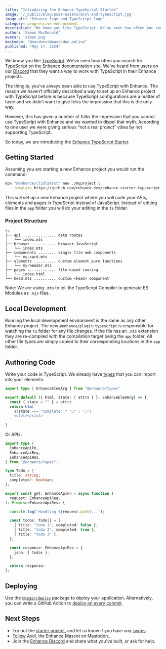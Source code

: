 ```yaml
---
title: "Introducing the Enhance TypeScript Starter"
image: '/_public/blog/post-assets/axol-and-typescript.jpg'
image_alt: "Enhance logo and TypeScript logo"
category: progressive enhancement
description: "We know you like TypeScript. We’ve seen how often you search for TypeScript on the Enhance documentation site. We’ve heard from users on our Discord that they want a way to work with TypeScript in their Enhance projects."
author: 'Simon MacDonald'
avatar: 'simon.png'
mastodon: "@macdonst@mastodon.online"
published: "May 17, 2024"
---
```


We know you like [TypeScript](https://www.typescriptlang.org/). We’ve seen how often you search for TypeScript on the [Enhance](https://enhance.dev) documentation site. We’ve heard from users on our [Discord](https://enhance.dev/discord) that they want a way to work with TypeScript in their Enhance projects.

The thing is, you’ve always been able to use TypeScript with Enhance. The reason we haven’t officially described a way to set up an Enhance project with TypeScript before is because TypeScript configurations are a matter of taste and we didn’t want to give folks the impression that this is the only way.

However, this has given a number of folks the impression that you cannot use TypeScript with Enhance and we wanted to dispel that myth. According to one user we were giving serious “not a real project” vibes by not supporting TypeScript.

So today, we are introducing the [Enhance TypeScript Starter](https://github.com/enhance-dev/enhance-starter-typescript).


## Getting Started

Assuming you are starting a new Enhance project you would run the command:

```bash
npx "@enhance/cli@latest" new ./myproject \
  --template https://github.com/enhance-dev/enhance-starter-typescript -y
```

This will set up a new Enhance project where you will code your APIs, elements and pages in TypeScript instead of JavaScript. Instead of editing files in the `app` folder you will do your editing in the `ts` folder.


### Project Structure

```plaintext
ts
├── api ............... data routes
│   └── index.mts
├── browser ........... browser JavaScript
│   └── index.mts
├── components ........ single file web components
│   └── my-card.mts
├── elements .......... custom element pure functions
│   └── my-header.mts
├── pages ............. file-based routing
│   └── index.html
└── head.mts .......... custom <head> component
```

Note: We are using `.mts` to tell the TypeScript Compiler to generate ES Modules as `.mjs` files..


## Local Development

Running the local development environment is the same as any other Enhance project. The new `@enhance/plugin-typescript` is responsible for watching the `ts` folder for any file changes. If the file has an `.mts` extension they are re-compiled with the compilation target being the `app` folder.  All other file types are simply copied to their corresponding locations in the `app` folder.

## Authoring Code

Write your code in TypeScript. We already have [types](https://github.com/enhance-dev/types) that you can import into your elements:

<begin-code filename="ts/api/todo-item.mts">

```typescript
import type { EnhanceElemArg } from "@enhance/types"

export default ({ html, state: { attrs } }: EnhanceElemArg) => {
  const { state = "" } = attrs
  return html`
    ${state === "complete" ? "☑" : "☐"}
    <slot></slot>
  `
}
```

</begin-code>

Or APIs:

<begin-code filename="ts/api/todos.mts">

```typescript
import type {
  EnhanceApiFn,
  EnhanceApiReq,
  EnhanceApiRes,
} from "@enhance/types";

type Todo = {
  title: string;
  completed?: boolean;
};

export const get: EnhanceApiFn = async function (
  request: EnhanceApiReq,
): Promise<EnhanceApiRes> {

  console.log(`Handling ${request.path}...`);

  const todos: Todo[] = [
    { title: "todo 1", completed: false },
    { title: "todo 2", completed: true },
    { title: "todo 3" },
  ];

  const response: EnhanceApiRes = {
    json: { todos },
  };

  return response;
};
```

</begin-code>

## Deploying

Use the [`@begin/deploy`](https://begin.com/deploy/docs/workflows/deploying-code) package to deploy your application. Alternatively, you can write a GitHub Action to [deploy on every commit](https://github.com/enhance-dev/enhance-starter-typescript/blob/main/.github/workflows/CI.yml).

## Next Steps

* Try out the [starter project](https://github.com/enhance-dev/enhance-starter-typescript), and let us know if you have any [issues](https://github.com/enhance-dev/enhance-starter-typescript/issues).
* [Follow](https://fosstodon.org/@enhance_dev) Axol, the Enhance Mascot on Mastodon…
* Join the [Enhance Discord](https://enhance.dev/discord) and share what you’ve built, or ask for help.
